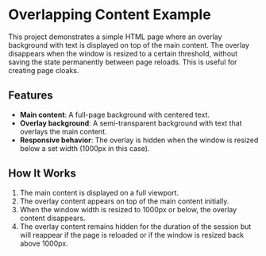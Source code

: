 # Overlapping Content Example

This project demonstrates a simple HTML page where an overlay background with text is displayed on top of the main content. The overlay disappears when the window is resized to a certain threshold, without saving the state permanently between page reloads. This is useful for creating page cloaks.

## Features

- **Main content**: A full-page background with centered text.
- **Overlay background**: A semi-transparent background with text that overlays the main content.
- **Responsive behavior**: The overlay is hidden when the window is resized below a set width (1000px in this case).

## How It Works

1. The main content is displayed on a full viewport.
2. The overlay content appears on top of the main content initially.
3. When the window width is resized to 1000px or below, the overlay content disappears.
4. The overlay content remains hidden for the duration of the session but will reappear if the page is reloaded or if the window is resized back above 1000px.
